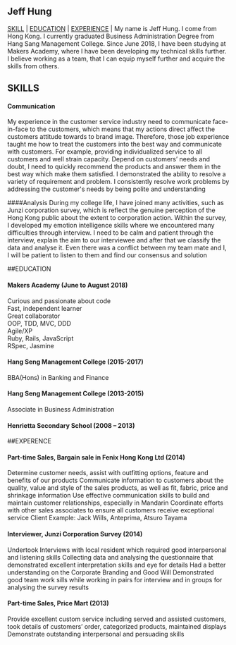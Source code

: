 ## Jeff Hung
[SKILL](#skills) | [EDUCATION](#education) | [EXPERIENCE](#experience) |
My name is Jeff Hung. I come from Hong Kong. I currently graduated Business Administration Degree from Hang Sang Management College.
Since June 2018, I have been studying at Makers Academy, where I have been developing my technical skills further. I believe working as a team, that I can equip myself further and acquire the skills from others.

## SKILLS

#### Communication
My experience in the customer service industry need to communicate face-in-face to the customers, which means that my actions direct affect the customers attitude towards to brand image. Therefore, those job experience taught me how to treat the customers into the best way and communicate with customers. For example, providing individualized service to all customers and well strain capacity. Depend on customers’ needs and doubt, I need to quickly recommend the products and answer them in the best way which make them satisfied. I demonstrated the ability to resolve a variety of requirement and problem. I consistently resolve work problems by addressing the customer's needs by being polite and understanding

####Analysis
During my college life, I have joined many activities, such as Junzi corporation survey, which is reflect the genuine perception of the Hong Kong public about the extent to corporation action. Within the survey, I developed my emotion intelligence skills where we encountered many difficulties through interview. I need to be calm and patient through the interview, explain the aim to our interviewee and after that we classify the data and analyse it. Even there was a conflict between my team mate and I, I will be patient to listen to them and find our consensus and solution

##EDUCATION 

#### Makers Academy (June to August 2018)
Curious and passionate about code<br>
Fast, independent learner<br> 
Great collaborator<br>
OOP, TDD, MVC, DDD<br>
Agile/XP<br>
Ruby, Rails, JavaScript<br>
RSpec, Jasmine<br>

#### Hang Seng Management College (2015-2017)
BBA(Hons) in Banking and Finance
#### Hang Seng Management College (2013-2015)
Associate in Business Administration
#### Henrietta Secondary School (2008 – 2013)

##EXPERENCE

#### Part-time Sales, Bargain sale in Fenix Hong Kong Ltd (2014) 
Determine customer needs, assist with outfitting options, feature and benefits of our products 
Communicate information to customers about the quality, value and style of the sales products, as well as fit, fabric, price and shrinkage information 
Use effective communication skills to build and maintain customer relationships, especially in Mandarin 
Coordinate efforts with other sales associates to ensure all customers receive exceptional service 
Client Example: Jack Wills, Anteprima, Atsuro Tayama 
#### Interviewer, Junzi Corporation Survey (2014)	
Undertook Interviews with local resident which required good interpersonal and listening skills
Collecting data and analysing the questionnaire that demonstrated excellent interpretation skills and eye for details
Had a better understanding on the Corporate Branding and Good Will
Demonstrated good team work sills while working in pairs for interview and in groups for analysing the survey results
#### Part-time Sales, Price Mart (2013)
Provide excellent custom service including served and assisted customers, took details of customers’ order, categorized products, maintained displays
Demonstrate outstanding interpersonal and persuading skills

